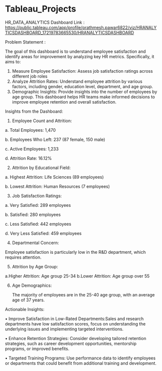 # Tableau_Projects

HR_DATA_ANALYTICS
Dashboard Link : https://public.tableau.com/app/profile/prathmesh.pawar6822/viz/HRANALYTICSDASHBOARD_17219783665530/HRANALYTICSDASHBOARD

Problem Statement :

The goal of this dashboard is to understand employee satisfaction and identify areas for improvement by analyzing key HR metrics. Specifically, it aims to:
1.	Measure Employee Satisfaction: Assess job satisfaction ratings across different job roles
2.	Analyze Attrition Rates: Understand employee attrition by various factors, including gender, education level, department, and age group.
3.	Demographic Insights: Provide insights into the number of employees by age group.
This dashboard helps HR teams make informed decisions to improve employee retention and overall satisfaction.




Insights from the Dashboard:

1.	Employee Count and Attrition:

  a.	Total Employees: 1,470

  b.	Employees Who Left: 237 (87 female, 150 male)

  c.	Active Employees: 1,233

  d.	Attrition Rate: 16.12%

2.	Attrition by Educational Field:

  a.	Highest Attrition: Life Sciences (89 employees)

  b.	Lowest Attrition: Human Resources (7 employees)

3.	Job Satisfaction Ratings:

  a.	Very Satisfied: 289 employees

  b.	Satisfied: 280 employees

  c.	Less Satisfied: 442 employees

  d.	Very Less Satisfied: 459 employees

4.	Departmental Concern:

   Employee satisfaction is particularly low in the R&D department, which requires attention.

5.	Attrition by Age Group:

   a.Higher Attrition: Age group 25-34
   b.Lower Attrition: Age group over 55
   
6.	Age Demographics:

  	The majority of employees are in the 25-40 age group, with an average age of 37 years.



Actionable Insights:

•	Improve Satisfaction in Low-Rated Departments:Sales and research departments have low satisfaction scores, focus on understanding the underlying issues and implementing targeted interventions.

•	Enhance Retention Strategies: Consider developing tailored retention strategies, such as career development opportunities, mentorship programs, or improved benefits.

•	Targeted Training Programs: Use performance data to identify employees or departments that could benefit from additional training and development.

